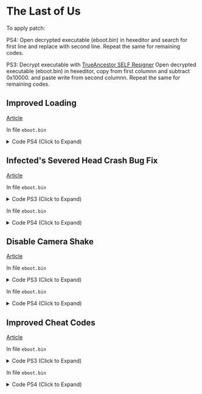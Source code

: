 # The Last of Us

To apply patch:

PS4: Open decrypted executable (eboot.bin) in hexeditor and search for first line and replace with second line. Repeat the same for remaining codes.

PS3: Decrypt executable with [TrueAncestor SELF Resigner](https://www.psx-place.com/resources/trueancestor-self-resigner-by-jjkkyu.33/) Open decrypted executable (eboot.bin) in hexeditor, copy from first columnn and subtract 0x10000. and paste write from second columnn. Repeat the same for remaining codes.

## Improved Loading

[Article](https://illusion0001.github.io/patches/2021/02/10/t1r-improve-loading/)

In file `eboot.bin`

<details>
<summary>Code PS4 (Click to Expand)</summary>

```
1.00

from

C6 80 D5 06 00 00 00

to

E8 DB E3 B2 FF 90 90

from

BE A0 A0 00 FF B0 07 E8 CC 90 F9 FF 4C 8D A4

to

C6 80 D5 06 00 00 00 C6 80 30 00 00 00 01 C3

####

1.10

from

0F 8F 47 01 00 00 41 C6

to

0F 8F 4E 01 00 00 41 C6
~~~
from

74 27 48 8D 3D 48 24

to

74 2E 48 8D 3D 48 24
~~~
from

C6 80 DF 06 00 00 00 44 89 F0 48 83 C4 08 5B 41 5E 41 5F 5D C3 90 90 90 90 90 90 90

to

C6 80 DF 06 00 00 00 C6 80 30 00 00 00 01 44 89 F0 48 83 C4 08 5B 41 5E 41 5F 5D C3
```

</details>

## Infected's Severed Head Crash Bug Fix

[Article](https://illusion0001.github.io/patches/2021/02/15/t1-head-crash-bug-fix/)

In file `eboot.bin`

<details>
<summary>Code PS3 (Click to Expand)</summary>

```
1.00
0 006b06a8 483a4b95
0 00a5523c 3d400001
0 00a55240 7f9d5000
0 00a55244 409d0008
0 00a55248 813d0040
0 00a5524c 4e800020

1.11
0 006d9368 483aa7ed
0 00a83b54 3d400001
0 00a83b58 7f9d5000
0 00a83b5c 409d0008
0 00a83b60 813d0040
0 00a83b64 4e800020
```

</details>

In file `eboot.bin`

<details>
<summary>Code PS4 (Click to Expand)</summary>

```
1.00

48 8B 43 40 48 89 85 D0 F3 FF FF 4C 89 EF

to

E8 10 46 50 00 90 90 90 90 90 90 4C 89 EF

~~~

89 4C 24 34 C5 FA 2A C1 C5 FA 11 44 24 68 C5 FA 2A C8 C5 DA 5A E4 48 8D 15 70 AB 6E 00

to

48 89 85 D0 F3 FF FF 48 83 FB 00 0F 84 04 00 00 00 48 8B 43 40 C3 48 8D 15 70 AB 6E 00

####

1.10

48 8B 43 40 48 89 85 E0 F3 FF FF

to

E8 D0 53 56 00 90 90 90 90 90 90

~~~

BE A0 A0 00 FF 4C 89 EF C5 E2 5E DE 8B 48 3C 44 8B 70 48 48 8D 05

to

48 89 85 E0 F3 FF FF 48 83 FB 00 0F 84 04 00 00 00 48 8B 43 40 C3

####

1.11

48 8B 43 40 48 89 85 E0 F3 FF FF

E8 72 53 56 00 90 90 90 90 90 90

55 48 89 E5 41 57 41 56 41 55 41 54 53 48 83 E4 E0 48 81 EC 00 01 00 00 C5 FA 10 B7 C4 28 00 00

48 89 85 E0 F3 FF FF 48 83 FB 00 74 04 48 8B 43 40 C3 81 EC 00 01 00 00 C5 FA 10 B7 C4 28 00 00
```

</details>

## Disable Camera Shake

[Article](https://illusion0001.github.io/patches/2021/03/03/uc3-t1-camshake/)

In file `eboot.bin`

<details>
<summary>Code PS3 (Click to Expand)</summary>

```
1.11 
0 00994234 997d
```

</details>

In file `eboot.bin`

<details>
<summary>Code PS4 (Click to Expand)</summary>

```
1.10

Find

C6 83 EC 06 00 00 01 C6 83 EA 06 00 00 00

Replace

C6 83 EC 06 00 00 01 C6 05 1C 8A 51 01 01
```

</details>

## Improved Cheat Codes

[Article](https://illusion0001.github.io/cheatcodes/2021/03/12/t1-cheat-porting/)

In file `eboot.bin`

<details>
<summary>Code PS3 (Click to Expand)</summary>

```
1.11
#
Max tools level
0
illusion
0 00082960 38000005
0 00082788 60000000
#
Infinite Everything (Ammo, Items, Skills, Parts)
0
Medo ported by Randy97Killa, Improved by illusion and ZEROx
0 0E8D600 496E66696E697465
0 0E8D608 2045766572797468
0 0E8D610 696E672028416D6D
0 0E8D618 6F2C204974656D73
0 0E8D620 2C20536B696C6C73
0 0E8D628 2C20506172747329
0 01286780 00E8D600
0 01286784 014F3412
0 003495C 48E58C35 
0 0E8D590 3FA0014F 
0 0E8D594 881D3412 
0 0E8D598 2F800000 
0 0E8D59C 409E0008 
0 0E8D5A0 7F7FD22E 
0 0E8D5A4 4E800020 
0 0034968 2F9D0200 
0 0034970 3BA00200 
0 00336C0 7E2802A6
0 00336C4 48E59F01
0 00336C8 7E2803A6
0 00336CC 3A200000
0 0E8D5C4 7C0B4A2E
0 0E8D5C8 5408043E
0 0E8D5CC 3E00014F
0 0E8D5D0 89F03412
0 0E8D5D4 2F8F0000
0 0E8D5D8 409E0008
0 0E8D5DC 7C050050
0 0E8D5E0 7F882800
0 0E8D5E4 39E00000
0 0E8D5E8 3A000000
0 0E8D5EC 4E800020
```

</details>

In file `eboot.bin`

<details>
<summary>Code PS4 (Click to Expand)</summary>

```
PS4 1.10

qmenu

E8 B5 A8 F9 FF BF A0 00 00 00 49 89 C7 E8 D8 1D C1 00 48 89 C3 48 8D 35 1C 36 02 01 31 C9 45 31 C0 4C 89 FA 48 89 DF E8 6E DB 9B 00 4C 89 F7 48 89 DE E8 63 EA 9B 00 BF A0 00 00 00

90 90 90 90 90 BF A0 00 00 00 E8 DB 1D C1 00 48 89 C3 48 8D 35 60 62 02 01 48 8D 15 D2 5A 4B 01 48 89 DF E8 E2 A5 9B 00 4C 89 F7 48 8B F3 E8 67 EA 9B 00 90 90 90 90 BF A0 00 00 00

flashlight

C4 C1 7A 11 95 D4 07 00 00 41 80

C4 81 7A 11 8D D4 07 00 00 41 80

call1

66 45 89 B4 5F F4 00 00 00 44 29

E8 59 8A B9 00 90 90 90 90 44 29

call2

47 F4 00 00 00 44 89 CE 29 D6 66 0F

47 F4 00 00 00 E8 1B 86 B9 00 66 0F

subr1 and 2

55 48 89 E5 41 57 41 56 41 55 41 54 53 48 83 EC 18 48 8D 05 88 DD B7 00 41 BD C8 00 00 00 48 89 F1 48 89 FB BE 00 20 F0 FF 48 89 CF 48 89 4D D0 8B 50 3C 44 03 68 40 B0 02 83 C2 28 C4 E1 FA 2A C2 48 89 55 C8 48 8D 15 0C EB 56 00 C4 C1 FA 2A CD E8 CA C2 F8 FF 41 BF 01 00 00 00 45 31 F6 45 31 E4 66 66 66 66 66 2E 0F 1F 84 00 00 00 00 00 4A 8B 84 F3 C8 29 00 00 89 C1 83 E1 01 48 85 C0

80 3D A1 32 90 00 00 74 0D 66 41 C7 84 5F F4 00 00 00 6F 09 EB 09 66 45 89 B4 5F F4 00 00 00 C3 F1 48 89 FB BE 00 20 F0 FF 48 89 CF 48 89 4D D0 8B 50 3C 44 03 68 40 B0 02 83 C2 28 C4 E1 FA 2A C2 48 89 55 C8 48 8D 15 0C EB 56 00 C4 C1 FA 2A CD E8 CA C2 F8 FF 41 BF 01 00 00 00 45 31 F6 45 31 E4 66 66 66 66 66 2E 0F 1F 84 00 00 00 00 00 44 89 CE 80 3D 2E 32 90 00 00 75 02 29 D6 C3 C0

call3 (tools pickup 5)

FF 84 BB 48 64 01 00 8B 5D 88

67 67 E8 19 FD FF FF 8B 5D 88

subr3

E8 70 DB 01 01 5D C3 90 90 90 90 90 90 90 90 90 90 90 90 90 90

E8 70 DB 01 01 5D C3 C7 84 BB 48 64 01 00 05 00 00 00 C3 90 90

Text

63 3A 2F 70 65 72 66 6F 72 63 65 2F 64 69 73 63 62 6F 74 30 32 2F 74 31 70 73 34 66 69 6E 61 6C 2D 31 2E 31 30 2F 74 31 70 73 34 2F 73 72 63 2F 67 61 6D 65 2F 67 61 6D 65 2D 69 6E 76 65 6E 74 6F 72 79 2E 63 70 70 00 49 6E 69 74

49 6E 66 69 6E 69 74 65 20 45 76 65 72 79 74 68 69 6E 67 20 28 41 6D 6D 6F 2C 20 49 74 65 6D 73 2C 20 53 6B 69 6C 6C 73 2C 20 50 61 72 74 73 29 00 61 6D 65 2F 67 61 6D 65 2D 69 6E 76 65 6E 74 6F 72 79 2E 63 70 70 00 49 6E 69 74
```

</details>
